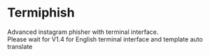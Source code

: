 # Termiphish
Advanced instagram phisher with terminal interface.<br>
Please wait for V1.4 for English terminal interface and template auto translate
